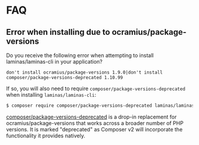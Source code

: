 # FAQ

## Error when installing due to ocramius/package-versions

Do you receive the following error when attempting to install
laminas/laminas-cli in your application?

```text
don't install ocramius/package-versions 1.9.0|don't install composer/package-versions-deprecated 1.10.99
```

If so, you will also need to require `composer/package-versions-deprecated` when
installing `laminas/laminas-cli`:

```bash
$ composer require composer/package-versions-deprecated laminas/laminas-cli
```

[composer/package-versions-deprecated](https://github.com/composer/package-versions-deprecated)
is a drop-in replacement for ocramius/package-versions that works across a
broader number of PHP versions. It is marked "deprecated" as Composer v2 will
incorporate the functionality it provides natively.

